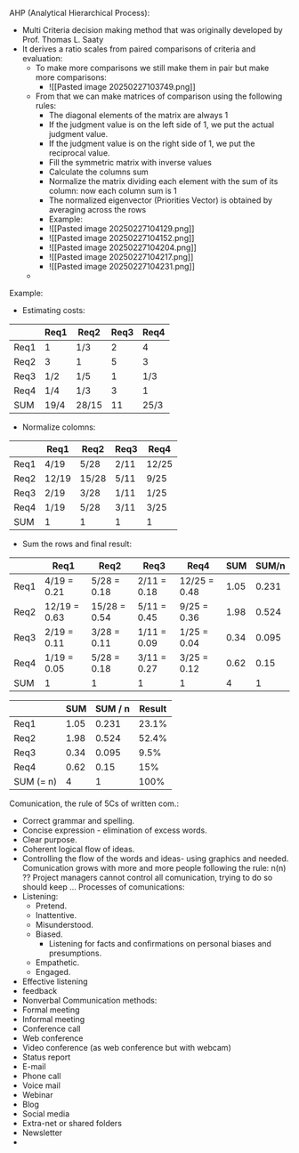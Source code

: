 AHP (Analytical Hierarchical Process):
- Multi Criteria decision making method that was originally developed by Prof. Thomas L. Saaty
- It derives a ratio scales from paired comparisons of criteria and evaluation:
	- To make more comparisons we still make them in pair but make more comparisons:
		- ![[Pasted image 20250227103749.png]]
	- From that we can make matrices of comparison using the following rules:
		- The diagonal elements of the matrix are always 1
		- If the judgment value is on the left side of 1, we put the actual judgment value.
		- If the judgment value is on the right side of 1, we put the reciprocal value.
		- Fill the symmetric matrix with inverse values
		- Calculate the columns sum
		- Normalize the matrix dividing each element with the sum of its column: now each column sum is 1
		- The normalized eigenvector (Priorities Vector) is obtained by averaging across the rows
		- Example:
		- ![[Pasted image 20250227104129.png]]
		- ![[Pasted image 20250227104152.png]]
		- ![[Pasted image 20250227104204.png]]
		- ![[Pasted image 20250227104217.png]]
		- ![[Pasted image 20250227104231.png]]
	- 
Example:
- Estimating costs:

|      | Req1 | Req2  | Req3 | Req4 |
| ---- | ---- | ----- | ---- | ---- |
| Req1 | 1    | 1/3   | 2    | 4    |
| Req2 | 3    | 1     | 5    | 3    |
| Req3 | 1/2  | 1/5   | 1    | 1/3  |
| Req4 | 1/4  | 1/3   | 3    | 1    |
| SUM  | 19/4 | 28/15 | 11   | 25/3 |
- Normalize colomns:

|      | Req1  | Req2  | Req3 | Req4  |
| ---- | ----- | ----- | ---- | ----- |
| Req1 | 4/19  | 5/28  | 2/11 | 12/25 |
| Req2 | 12/19 | 15/28 | 5/11 | 9/25  |
| Req3 | 2/19  | 3/28  | 1/11 | 1/25  |
| Req4 | 1/19  | 5/28  | 3/11 | 3/25  |
| SUM  | 1     | 1     | 1    | 1     |
- Sum the rows and final result:

|      | Req1         | Req2         | Req3        | Req4         | SUM  | SUM/n |
| ---- | ------------ | ------------ | ----------- | ------------ | ---- | ----- |
| Req1 | 4/19 = 0.21  | 5/28 = 0.18  | 2/11 = 0.18 | 12/25 = 0.48 | 1.05 | 0.231 |
| Req2 | 12/19 = 0.63 | 15/28 = 0.54 | 5/11 = 0.45 | 9/25 = 0.36  | 1.98 | 0.524 |
| Req3 | 2/19 = 0.11  | 3/28 = 0.11  | 1/11 = 0.09 | 1/25 = 0.04  | 0.34 | 0.095 |
| Req4 | 1/19 = 0.05  | 5/28 = 0.18  | 3/11 = 0.27 | 3/25 = 0.12  | 0.62 | 0.15  |
| SUM  | 1            | 1            | 1           | 1            | 4    | 1     |

|           | SUM  | SUM / n | Result |
| --------- | ---- | ------- | ------ |
| Req1      | 1.05 | 0.231   | 23.1%  |
| Req2      | 1.98 | 0.524   | 52.4%  |
| Req3      | 0.34 | 0.095   | 9.5%   |
| Req4      | 0.62 | 0.15    | 15%    |
| SUM (= n) | 4    | 1       | 100%   |

Comunication, the rule of 5Cs of written com.:
- Correct grammar and spelling.
- Concise expression - elimination of excess words.
- Clear purpose.
- Coherent logical flow of ideas.
- Controlling the flow of the words and ideas- using graphics and needed.
Comunication grows with more and more people following the rule: n(n) ??
Project managers cannot control all comunication, trying to do so should keep ...
Processes of comunications:
- Listening:
	- Pretend.
	- Inattentive.
	- Misunderstood.
	- Biased.
		- Listening for facts and confirmations on personal biases and presumptions. 
	- Empathetic.
	- Engaged.
- Effective listening
- feedback
- Nonverbal
Communication methods:
- Formal meeting
- Informal meeting
- Conference call
- Web conference
- Video conference (as web conference but with webcam)
- Status report
- E-mail
- Phone call
- Voice mail
- Webinar
- Blog
- Social media
- Extra-net or shared folders
- Newsletter
- 

